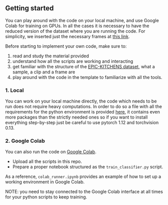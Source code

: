 ## Getting started

You can play around with the code on your local machine, and use Google Colab for training on GPUs. 
In all the cases it is necessary to have the reduced version of the dataset where you are running the code. For simplicity, we inserted just the necessary frames at [this link](https://drive.google.com/drive/u/1/folders/1dJOtZ07WovP3YSCRAnU0E4gsfqDzpMVo).

Before starting to implement your own code, make sure to:
1. read and study the material provided
2. understand how all the scripts are working and interacting
3. get familiar with the structure of the [EPIC-KITCHENS dataset](https://epic-kitchens.github.io/2022), what a sample, a clip and a frame are
4. play around with the code in the template to familiarize with all the tools.

### 1. Local

You can work on your local machine directly, the code which needs to be run does not require heavy computations. 
In order to do so a file with all the requirements for the python environment is provided [here](requirements.yaml), it contains even more packages than the strictly needed ones so if you want to install everything step-by-step just be careful to use pytorch 1.12 and torchvision 0.13. 

### 2. Google Colab

You can also run the code on [Google Colab](https://colab.research.google.com/).

- Upload all the scripts in this repo.
- Prepare a proper notebook structured as the `train_classifier.py` script.

As a reference, `colab_runner.ipynb` provides an example of how to set up a working environment in Google Colab.

NOTE: you need to stay connected to the Google Colab interface at all times for your python scripts to keep training.
